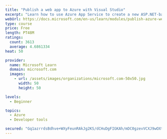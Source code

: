 ```yaml
---
title: "Publish a web app to Azure with Visual Studio"
excerpt: "Learn how to use Azure App Service to create a new ASP.NET-based web app, then publish and update directly from Visual Studio."
webUrl: https://docs.microsoft.com/en-us/learn/modules/publish-azure-web-app-with-visual-studio/
type: course
price: Free
length: PT48M
ratings:
  count: 3613
  average: 4.6861334
heat: 50

provider:
  name: Microsoft Learn
  domain: microsoft.com
  images:
    - url: /assets/images/organizations/microsoft.com-50x50.jpg
      width: 50
      height: 50

levels:
  - Beginner

topics:
  - Azure
  - Developer tools

secured: "Gq1azrrdsBdhve+WXyFeunRAkJg2KS/dCHuDgFIGKAh/mDC0gzevVCXJ9wOXtNw271L7L3zam923Cxt1+WH+USdJSjBt1sJgCNlm6DorkIRlKIjU4cvgriLVy6nvIf8QHGqPOsthBc8Ld5aZ9MWH+1G3sg8UYYu+7Pr9HFrdI/87fhf5MkVaEQqXut03AnGqEV7bPNa2snLoKVNlHHu+RIt8yBFpL3SAd3tTE7sXeP2QrbPWmi5beANHmSrCZjlUkMWVHb18w3dFQmzH5FnBFvF1OBrvZ1pVaNyJvTkN+T3ZaVYndCQWdvJXd0mfixQ4FltcLagcVHh+o4WMHXn2lBhijgPC3Gh5vuKyHjg2wd/6ECpLKXm+dj9M8XAi0j2UESaIrmymfToSHxtWmW7jddiGkndNTZwlDy10D7sSBDs=;ttYoqg17+GT2LPBY6c/iAA=="
---
```



